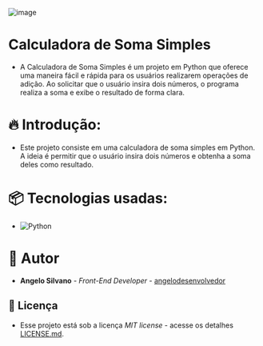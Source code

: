 ![image](https://github.com/angelodesenvolvedor/Calculadora-de-Soma-Simples/assets/98216100/370b5fd6-1701-47cb-84f2-4058f3397f1a)

# Calculadora de Soma Simples
* A Calculadora de Soma Simples é um projeto em Python que oferece uma maneira fácil e rápida para os usuários realizarem operações de adição. Ao solicitar que o usuário insira dois números, o programa realiza a soma e exibe o resultado de forma clara.

# 🔥 Introdução:
* Este projeto consiste em uma calculadora de soma simples em Python. A ideia é permitir que o usuário insira dois números e obtenha a soma deles como resultado.

# 📦 Tecnologias usadas:

* ![Python](https://img.shields.io/badge/python-3670A0?style=for-the-badge&logo=python&logoColor=ffdd54)
  
# 👷 Autor

* **Angelo Silvano** - *Front-End Developer* - [angelodesenvolvedor](https://github.com/angelodesenvolvedor)

## 📄 Licença

* Esse projeto está sob a licença *MIT license* - acesse os detalhes [LICENSE.md](https://github.com/angelodesenvolvedor/Calculadora-de-Soma-Simples?tab=MIT-1-ov-file).  

